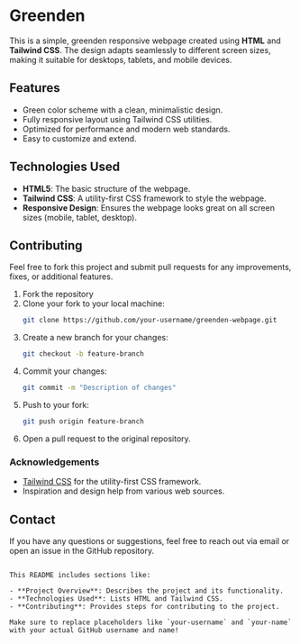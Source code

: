 # Greenden

This is a simple, greenden responsive webpage created using **HTML** and **Tailwind CSS**. The design adapts seamlessly to different screen sizes, making it suitable for desktops, tablets, and mobile devices.

## Features
- Green color scheme with a clean, minimalistic design.
- Fully responsive layout using Tailwind CSS utilities.
- Optimized for performance and modern web standards.
- Easy to customize and extend.

## Technologies Used
- **HTML5**: The basic structure of the webpage.
- **Tailwind CSS**: A utility-first CSS framework to style the webpage.
- **Responsive Design**: Ensures the webpage looks great on all screen sizes (mobile, tablet, desktop).

## Contributing

Feel free to fork this project and submit pull requests for any improvements, fixes, or additional features.

1. Fork the repository
2. Clone your fork to your local machine:
   ```bash
   git clone https://github.com/your-username/greenden-webpage.git
   ```
3. Create a new branch for your changes:
   ```bash
   git checkout -b feature-branch
   ```
4. Commit your changes:
   ```bash
   git commit -m "Description of changes"
   ```
5. Push to your fork:
   ```bash
   git push origin feature-branch
   ```
6. Open a pull request to the original repository.


### Acknowledgements
- [Tailwind CSS](https://tailwindcss.com/) for the utility-first CSS framework.
- Inspiration and design help from various web sources.

## Contact

If you have any questions or suggestions, feel free to reach out via email or open an issue in the GitHub repository.
```

This README includes sections like:

- **Project Overview**: Describes the project and its functionality.
- **Technologies Used**: Lists HTML and Tailwind CSS.
- **Contributing**: Provides steps for contributing to the project.

Make sure to replace placeholders like `your-username` and `your-name` with your actual GitHub username and name!
